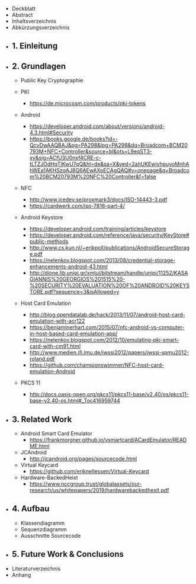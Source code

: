 * Deckblatt
* Abstract
* Inhaltsverzeichnis
* Abkürzungsverzeichnis
* ## 1. Einleitung
* ## 2. Grundlagen
    * Public Key Cryptographie
    * PKI
        * https://de.microcosm.com/products/pki-tokens
    * Android
        * https://developer.android.com/about/versions/android-4.3.html#Security
        * https://books.google.de/books?id=-QcvDwAAQBAJ&pg=PA298&lpg=PA298&dq=Broadcom+BCM20793M+NFC+Controller&source=bl&ots=L9eqST3-xy&sig=ACfU3U0nxf4CRE-c-tLTZJOdHqTIKwU7qQ&hl=de&sa=X&ved=2ahUKEwivhpuyoMnhAhWEa1AKHSzqAJ8Q6AEwAXoECAgQAQ#v=onepage&q=Broadcom%20BCM20793M%20NFC%20Controller&f=false

    * NFC
        * http://www.icedev.se/proxmark3/docs/ISO-14443-3.pdf
        * https://cardwerk.com/iso-7816-part-4/
    * Android Keystore
        * https://developer.android.com/training/articles/keystore
        * https://developer.android.com/reference/java/security/KeyStore#public-methods
        * http://www.cs.kun.nl/~erikpoll/publications/AndroidSecureStorage.pdf
        * https://nelenkov.blogspot.com/2013/08/credential-storage-enhancements-android-43.html
        * http://dione.lib.unipi.gr/xmlui/bitstream/handle/unipi/11252/KASAGIANNIS%20GEORGIOS%201515%20-%20SECURITY%20EVALUATION%20OF%20ANDROID%20KEYSTORE.pdf?sequence=3&isAllowed=y
    * Host Card Emulation
        * http://blog.opendatalab.de/hack/2013/11/07/android-host-card-emulation-with-acr122
        * https://benjaminerhart.com/2015/07/nfc-android-vs-computer-in-host-based-card-emulation-app/
        * https://nelenkov.blogspot.com/2012/10/emulating-pki-smart-card-with-cm91.html
        * http://www.medien.ifi.lmu.de/iwssi2012/papers/iwssi-spmu2012-roland.pdf
        * https://github.com/championswimmer/NFC-host-card-emulation-Android
    * PKCS 11
        * http://docs.oasis-open.org/pkcs11/pkcs11-base/v2.40/os/pkcs11-base-v2.40-os.html#_Toc416959744
* ## 3. Related Work
    * Android Smart Card Emulator
        * https://frankmorgner.github.io/vsmartcard/ACardEmulator/README.html
    * JCAndroid
        * http://jcandroid.org/pages/sourcecode.html
    * Virtual Keycard
        * https://github.com/eriknellessen/Virtual-Keycard
    * Hardware-BackedHeist
        * https://www.nccgroup.trust/globalassets/our-research/us/whitepapers/2019/hardwarebackedhesit.pdf
* ## 4. Aufbau
    * Klassendiagramm
    * Sequenzdiagramm
    * Ausschnitte Sourcecode
* ## 5. Future Work & Conclusions
* Literaturverzeichnis
* Anhang